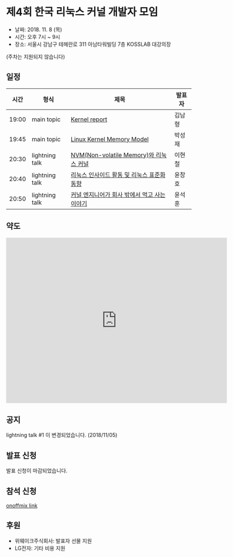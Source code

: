 # 제4회 한국 리눅스 커널 개발자 모임

* 날짜: 2018. 11. 8 (목)
* 시간: 오후 7시 ~ 9시
* 장소: 서울시 강남구 테헤란로 311 아남타워빌딩 7층 KOSSLAB 대강의장

(주차는 지원되지 않습니다)

## 일정

| 시간 | 형식 | 제목 | 발표자 |
|----|----|----|----|
| 19:00 |  main topic | [Kernel report](session-01/) | 김남형 |
| 19:45 | main topic | [Linux Kernel Memory Model](session-02/) | 박성재 |
| 20:30 | lightning talk | [NVM(Non-volatile Memory)와 리눅스 커널](lightning-01/)| 이현철 |
| 20:40 | lightning talk | [리눅스 인사이드 활동 및 리눅스 표준화 동향](lightning-02/) | 윤창호 |
| 20:50 | lightning talk | [커널 엔지니어가 회사 밖에서 먹고 사는 이야기](lightning-03/) | 윤석훈 |

## 약도

<iframe src="https://www.google.com/maps/embed?pb=!1m18!1m12!1m3!1d3165.1779726297837!2d127.04265596559094!3d37.503720385480136!2m3!1f0!2f0!3f0!3m2!1i1024!2i768!4f13.1!3m3!1m2!1s0x357ca40672196aaf%3A0x34143cae43184216!2z7JWE64Ko7YOA7JuM6rSA66asKOyjvCk!5e0!3m2!1sen!2skr!4v1537231045695" width="600" height="450" frameborder="0" style="border:0" allowfullscreen></iframe>

## 공지
lightning talk #1 이 변경되었습니다. (2018/11/05)

## 발표 신청
발표 신청이 마감되었습니다.

## 참석 신청
[onoffmix link](https://onoffmix.com/event/155146)

## 후원
* 위웨이크주식회사: 발표자 선물 지원
* LG전자: 기타 비용 지원
